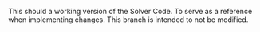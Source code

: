 This should a working version of the Solver Code.  To serve as a reference when implementing changes.
This branch is intended to not be modified.
